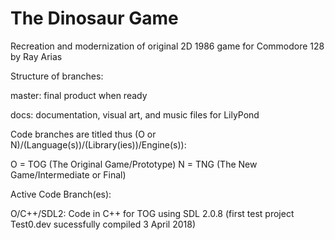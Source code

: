 # The Dinosaur Game
Recreation and modernization of original 2D 1986 game for Commodore 128 by Ray Arias

Structure of branches:

master: final product when ready

docs: documentation, visual art, and music files for LilyPond

Code branches are titled thus (O or N)/(Language(s))/(Library(ies))/Engine(s)):

O = TOG (The Original Game/Prototype) N = TNG (The New Game/Intermediate or Final)

Active Code Branch(es):

O/C++/SDL2: Code in C++ for TOG using SDL 2.0.8 (first test project Test0.dev sucessfully compiled 3 April 2018)
